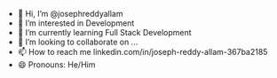 - 👋 Hi, I’m @josephreddyallam
- 👀 I’m interested in Development 
- 🌱 I’m currently learning Full Stack Development
- 💞️ I’m looking to collaborate on ...
- 📫 How to reach me linkedin.com/in/joseph-reddy-allam-367ba2185
- 😄 Pronouns: He/Him


<!---
josephreddyallam/josephreddyallam is a ✨ special ✨ repository because its `README.md` (this file) appears on your GitHub profile.
You can click the Preview link to take a look at your changes.
--->
